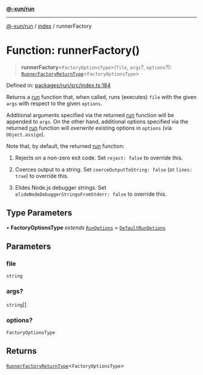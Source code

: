 [**@-xun/run**](../../README.md)

***

[@-xun/run](../../README.md) / [index](../README.md) / runnerFactory

# Function: runnerFactory()

> **runnerFactory**\<`FactoryOptionsType`\>(`file`, `args`?, `options`?): [`RunnerFactoryReturnType`](../../types/type-aliases/RunnerFactoryReturnType.md)\<`FactoryOptionsType`\>

Defined in: [packages/run/src/index.ts:184](https://github.com/Xunnamius/exec-utils/blob/49a686926412eee8a176a3c8893c62abf78eaebf/packages/run/src/index.ts#L184)

Returns a [run](run.md) function that, when called, runs (executes) `file` with
the given `args` with respect to the given `options`.

Additional arguments specified via the returned [run](run.md) function will be
appended to `args`. On the other hand, additional options specified via the
returned [run](run.md) function will _overwrite_ existing options in `options`
(via `Object.assign`).

Note that, by default, the returned [run](run.md) function:

1. Rejects on a non-zero exit code. Set `reject: false` to override this.

2. Coerces output to a string. Set `coerceOutputToString: false` (or
   `lines: true`) to override this.

3. Elides Node.js debugger strings. Set `elideNodeDebuggerStringsFromStderr:
   false` to override this.

## Type Parameters

• **FactoryOptionsType** *extends* [`RunOptions`](../../types/type-aliases/RunOptions.md) = [`DefaultRunOptions`](../../types/type-aliases/DefaultRunOptions.md)

## Parameters

### file

`string`

### args?

`string`[]

### options?

`FactoryOptionsType`

## Returns

[`RunnerFactoryReturnType`](../../types/type-aliases/RunnerFactoryReturnType.md)\<`FactoryOptionsType`\>
